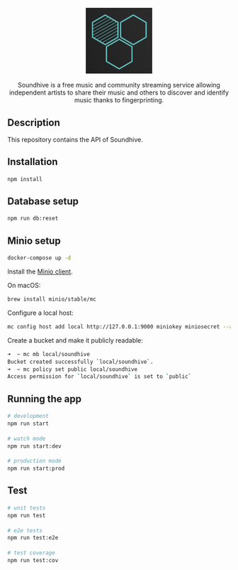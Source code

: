 <p align="center">
  <a href="#" target="blank"><img src="assets/logo.png" width="150" alt="Soundhive Logo" /></a>
</p>

<p align="center">Soundhive is a free music and community streaming service allowing independent artists to share their music and others to discover and identify music thanks to fingerprinting.</p>

## Description

This repository contains the API of Soundhive.

## Installation

```bash
npm install
```

## Database setup

```sh
npm run db:reset
```

## Minio setup

```sh
docker-compose up -d
```

Install the [Minio client](https://github.com/minio/mc/blob/master/docs/minio-client-complete-guide.md#policy).

On macOS:

```sh
brew install minio/stable/mc
```

Configure a local host:

```sh
mc config host add local http://127.0.0.1:9000 miniokey miniosecret --api S3v4
```

Create a bucket and make it publicly readable:

```sh
➜  ~ mc mb local/soundhive
Bucket created successfully `local/soundhive`.
➜  ~ mc policy set public local/soundhive
Access permission for `local/soundhive` is set to `public`
```

## Running the app

```bash
# development
npm run start

# watch mode
npm run start:dev

# production mode
npm run start:prod
```

## Test

```bash
# unit tests
npm run test

# e2e tests
npm run test:e2e

# test coverage
npm run test:cov
```
